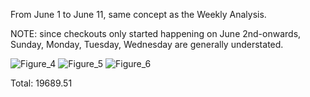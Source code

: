 From June 1 to June 11, same concept as the Weekly Analysis.

NOTE: since checkouts only started happening on June 2nd-onwards, Sunday, Monday, Tuesday, Wednesday are generally understated.

![Figure_4](https://user-images.githubusercontent.com/24497097/173269955-48de7561-3bee-405b-b44c-a8aee48fb469.png)
![Figure_5](https://user-images.githubusercontent.com/24497097/173269956-32ba3d1c-cc64-4782-aed8-5b8daa616d64.png)
![Figure_6](https://user-images.githubusercontent.com/24497097/173269958-4c60228c-c2eb-4925-ab04-d5a0facf85eb.png)

Total: 19689.51
